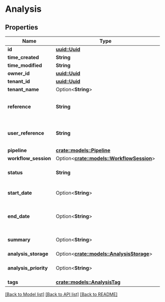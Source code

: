 # Analysis

## Properties

Name | Type | Description | Notes
------------ | ------------- | ------------- | -------------
**id** | [**uuid::Uuid**](uuid::Uuid.md) |  | 
**time_created** | **String** |  | 
**time_modified** | **String** |  | 
**owner_id** | [**uuid::Uuid**](uuid::Uuid.md) |  | 
**tenant_id** | [**uuid::Uuid**](uuid::Uuid.md) |  | 
**tenant_name** | Option<**String**> |  | [optional]
**reference** | **String** | The unique reference of the analysis | 
**user_reference** | **String** | The user reference of the analysis | 
**pipeline** | [**crate::models::Pipeline**](Pipeline.md) |  | 
**workflow_session** | Option<[**crate::models::WorkflowSession**](WorkflowSession.md)> |  | [optional]
**status** | **String** | The status of the analysis | 
**start_date** | Option<**String**> | When the analysis was started | [optional]
**end_date** | Option<**String**> | When the analysis was finished | [optional]
**summary** | Option<**String**> | The summary of the analysis | [optional]
**analysis_storage** | Option<[**crate::models::AnalysisStorage**](AnalysisStorage.md)> |  | [optional]
**analysis_priority** | Option<**String**> | The priority of the analysis | [optional]
**tags** | [**crate::models::AnalysisTag**](AnalysisTag.md) |  | 

[[Back to Model list]](../README.md#documentation-for-models) [[Back to API list]](../README.md#documentation-for-api-endpoints) [[Back to README]](../README.md)


